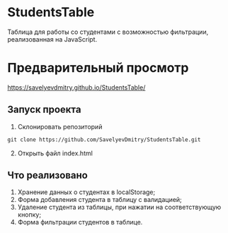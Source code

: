 # StudentsTable
Таблица для работы со студентами с возможностью фильтрации, реализованная на JavaScript.

# Предварительный просмотр
https://savelyevdmitry.github.io/StudentsTable/

## Запуск проекта
1) Склонировать репозиторий 
```html
git clone https://github.com/SavelyevDmitry/StudentsTable.git
```
2) Открыть файл index.html

## Что реализовано 
1) Хранение данных о студентах в localStorage;
2) Форма добавления студента в таблицу с валидацией;
3) Удаление студента из таблицы, при нажатии на соответствующую кнопку;
4) Форма фильтрации студентов в таблице.
